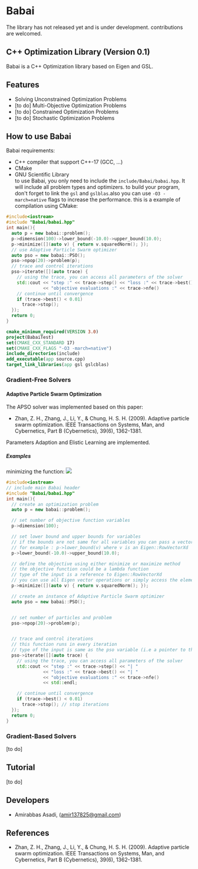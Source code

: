 # Babai
The library has not released yet and is under development. contributions are welcomed.
## C++ Optimization Library (Version 0.1)
Babai is a C++ Optimization library based on Eigen and GSL.
## Features
- Solving Unconstrained Optimization Problems
- [to do] Multi-Objective Optimization Problems
- [to do] Constrained Optimization Problems
- [to do] Stochastic Optimization Problems
## How to use Babai
Babai requirements:
- C++ compiler that support C++-17 (GCC, ...)
- CMake
- GNU Scientific Library  
to use Babai, you only need to include the `include/Babai/babai.hpp`. It will include all problem types and optimizers. to build your program, don't forget to link the `gsl` and `gslblas`.also you can use `-O3 -march=native` flags to increase the performance. this is a example of compilation using CMake:
```cpp
#include<iostream>
#include "Babai/babai.hpp"
int main(){
  auto p = new babai::problem();
  p->dimension(100)->lower_bound(-10.0)->upper_bound(10.0);
  p->minimize([](auto v) { return v.squaredNorm(); });
  // use Adaptive Particle Swarm optimizer
  auto pso = new babai::PSO();
  pso->npop(20)->problem(p);
  // trace and control iterations
  pso->iterate([](auto trace) {
    // using the trace, you can access all parameters of the solver
    std::cout << "step :" << trace->step() << "loss :" << trace->best()
              << "objective evaluations :" << trace->nfe()
    // continue until convergence
    if (trace->best() < 0.01)
      trace->stop();
  });
  return 0;
}
```
```cmake
cmake_minimum_required(VERSION 3.0)
project(BabaiTest)
set(CMAKE_CXX_STANDARD 17)
set(CMAKE_CXX_FLAGS "-O3 -march=native")
include_directories(include)
add_executable(app source.cpp)
target_link_libraries(app gsl gslcblas)
```

### Gradient-Free Solvers
#### Adaptive Particle Swarm Optimization
The APSO solver was implemented based on this paper:
- Zhan, Z. H., Zhang, J., Li, Y., & Chung, H. S. H. (2009). Adaptive particle swarm optimization. IEEE Transactions on Systems, Man, and Cybernetics, Part B (Cybernetics), 39(6), 1362-1381.  

Parameters Adaption and Elistic Learning are implemented.
##### Examples
minimizing the function:
<img src="https://render.githubusercontent.com/render/math?math=\sum^D_{i=1}{x_i^2}">
```cpp
#include<iostream>
// include main Babai header
#include "Babai/babai.hpp"
int main(){
  // create an optimization problem
  auto p = new babai::problem();

  // set number of objective function variables
  p->dimension(100);

  // set lower bound and upper bounds for variables
  // if the bounds are not same for all variables you can pass a vector
  // for example : p->lower_bound(v) where v is an Eigen::RowVectorXd
  p->lower_bound(-10.0)->upper_bound(10.0);

  // define the objective using either minimize or maximize method
  // the objective function could be a lambda function
  // type of the input is a reference to Eigen::RowVectorXd
  // you can use all Eigen vector operations or simply access the elements and define your own operation
  p->minimize([](auto v) { return v.squaredNorm(); });

  // create an instance of Adaptive Particle Swarm optimizer
  auto pso = new babai::PSO();


  // set number of particles and problem
  pso->npop(20)->problem(p);


  // trace and control iterations
  // this function runs in every iteration
  // type of the input is same as the pso variable (i.e a pointer to the optimizer)
  pso->iterate([](auto trace) {
    // using the trace, you can access all parameters of the solver
    std::cout << "step :" << trace->step() << "| "
              << "loss :" << trace->best() << "| "
              << "objective evaluations :" << trace->nfe()
              << std::endl;

    // continue until convergence
    if (trace->best() < 0.01)
      trace->stop(); // stop iterations
  });
  return 0;
}
```
### Gradient-Based Solvers
[to do]
## Tutorial
[to do]
## Developers
- Amirabbas Asadi, (amir137825@gmail.com)
## References
- Zhan, Z. H., Zhang, J., Li, Y., & Chung, H. S. H. (2009). Adaptive particle swarm optimization. IEEE Transactions on Systems, Man, and Cybernetics, Part B (Cybernetics), 39(6), 1362-1381.  
